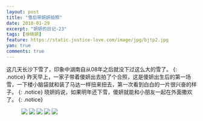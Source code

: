 ```yaml
---
layout: post
title: "雪后带妍妍拍照"
date: 2018-01-29
excerpt: "妍妍的日记-23"
tags: [徐晓妍]
feature: https://static.justice-love.com/image/jpg/bjtp2.jpg
yan: true
comments: true
---
```

这几天长沙下雪了，印象中湖南自从08年之后就没下过这么大的雪了。
{: .notice}
昨天早上，一家子带着傻妍出去拍了个合照，这是傻妍出生后的第一场雪，一下楼小脑袋就和装了马达一样扭来扭去，第一次看到白白的一片很兴奋的样子。
{: .notice}
晓妍妈说，如果明年还下雪，傻妍就能和小朋友一起在外面撒欢了。
{: .notice}
<figure>
    <img src="{{ site.staticUrl }}/yanyan/image/quanjiafu1.jpg?imageMogr2/auto-orient" />
    <img src="{{ site.staticUrl }}/yanyan/image/quanjiafu2.jpg?imageMogr2/auto-orient" />
    <img src="{{ site.staticUrl }}/yanyan/image/quanjiafu3.jpg?imageMogr2/auto-orient" />
    <img src="{{ site.staticUrl }}/yanyan/image/quanjiafu4.jpg?imageMogr2/auto-orient" />
    <img src="{{ site.staticUrl }}/yanyan/image/quanjiafu6.jpg?imageMogr2/auto-orient" />
</figure>
